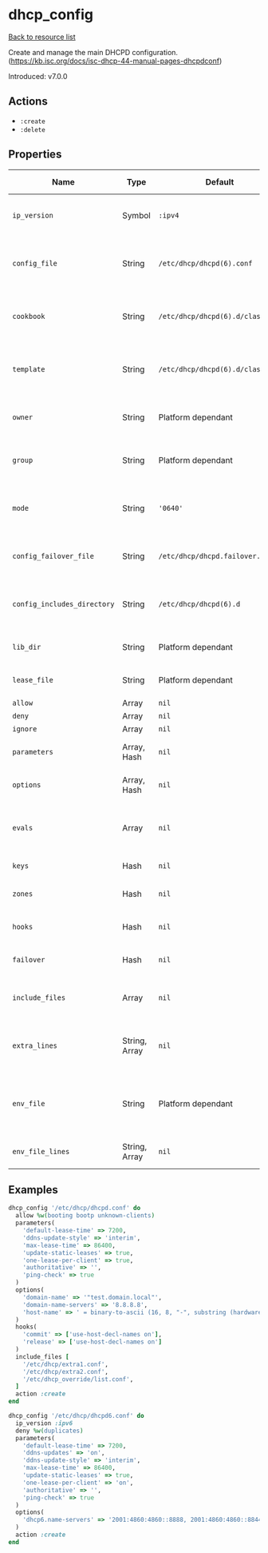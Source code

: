 # dhcp_config

[Back to resource list](../README.md#resources)

Create and manage the main DHCPD configuration. (<https://kb.isc.org/docs/isc-dhcp-44-manual-pages-dhcpdconf>)

Introduced: v7.0.0

## Actions

- `:create`
- `:delete`

## Properties

| Name                   | Type          | Default                          | Description                                                         | Allowed Values      |
| ---------------------- | ------------- | -------------------------------- | ------------------------------------------------------------------- | ------------------- |
| `ip_version`           | Symbol        | `:ipv4`                          | Select DHCP or DHCPv6 server to configure                           | `:ipv4`, `:ipv6`    |
| `config_file`          | String        | `/etc/dhcp/dhcpd(6).conf`        | 'The full path to the DHCP server configuration on disk             |                     |
| `cookbook`             | String        | `/etc/dhcp/dhcpd(6).d/classes.d` | Cookbook to source configuration file template from                 |                     |
| `template`             | String        | `/etc/dhcp/dhcpd(6).d/classes.d` | Template to use to generate the configuration file                  |                     |
| `owner`                | String        | Platform dependant               | Owner of the generated configuration file                           |                     |
| `group`                | String        | Platform dependant               | Group of the generated configuration file                           |                     |
| `mode`                 | String        | `'0640'`                         | Filemode of the generated configuration file                        |                     |
| `config_failover_file` | String        | `/etc/dhcp/dhcpd.failover.conf`  | DHCP failover configuration file path                               |                     |
| `config_includes_directory` | String   | `/etc/dhcp/dhcpd(6).d`           | Directory to create included configuration files in                 |                     |
| `lib_dir`              | String        | Platform dependant               | DHCPD lib directory path                                            |                     |
| `lease_file`           | String        | Platform dependant               | DHCPD lease file path                                               |                     |
| `allow`                | Array         | `nil`                            |                                                                     |                     |
| `deny`                 | Array         | `nil`                            |                                                                     |                     |
| `ignore`               | Array         | `nil`                            |                                                                     |                     |
| `parameters`           | Array, Hash   | `nil`                            | DHCPD global parameters                                             |                     |
| `options`              | Array, Hash   | `nil`                            | DHCPD global options                                                |                     |
| `evals`                | Array         | `nil`                            | DHCPD conditional statements (see dhcp-eval(5))                     |                     |
| `keys`                 | Hash          | `nil`                            | TSIG keys configuration                                             |                     |
| `zones`                | Hash          | `nil`                            | Dynamic DNS zone configuration                                      |                     |
| `hooks`                | Hash          | `nil`                            | Server event action configuration                                   |                     |
| `failover`             | Hash          | `nil`                            | DHCP failover configuration                                         |                     |
| `include_files`        | Array         | `nil`                            | Additional configuration files to include                           |                     |
| `extra_lines`          | String, Array | `nil`                            | Extra lines to append to the configuration file                     |                     |
| `env_file`             | String        | Platform dependant               | Service environment file, mostly unused by modern distributions     |                     |
| `env_file_lines`       | String, Array | `nil`                            | Service environment file lines                                      |                     |

## Examples

```ruby
dhcp_config '/etc/dhcp/dhcpd.conf' do
  allow %w(booting bootp unknown-clients)
  parameters(
    'default-lease-time' => 7200,
    'ddns-update-style' => 'interim',
    'max-lease-time' => 86400,
    'update-static-leases' => true,
    'one-lease-per-client' => true,
    'authoritative' => '',
    'ping-check' => true
  )
  options(
    'domain-name' => '"test.domain.local"',
    'domain-name-servers' => '8.8.8.8',
    'host-name' => ' = binary-to-ascii (16, 8, "-", substring (hardware, 1, 6))'
  )
  hooks(
    'commit' => ['use-host-decl-names on'],
    'release' => ['use-host-decl-names on']
  )
  include_files [
    '/etc/dhcp/extra1.conf',
    '/etc/dhcp/extra2.conf',
    '/etc/dhcp_override/list.conf',
  ]
  action :create
end
```

```ruby
dhcp_config '/etc/dhcp/dhcpd6.conf' do
  ip_version :ipv6
  deny %w(duplicates)
  parameters(
    'default-lease-time' => 7200,
    'ddns-updates' => 'on',
    'ddns-update-style' => 'interim',
    'max-lease-time' => 86400,
    'update-static-leases' => true,
    'one-lease-per-client' => 'on',
    'authoritative' => '',
    'ping-check' => true
  )
  options(
    'dhcp6.name-servers' => '2001:4860:4860::8888, 2001:4860:4860::8844'
  )
  action :create
end
```
